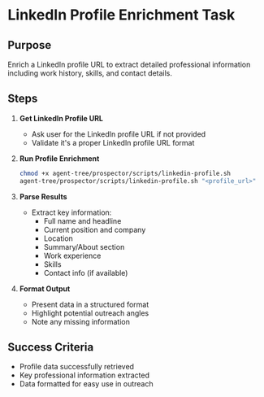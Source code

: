 # LinkedIn Profile Enrichment Task

## Purpose
Enrich a LinkedIn profile URL to extract detailed professional information including work history, skills, and contact details.

## Steps

1. **Get LinkedIn Profile URL**
   - Ask user for the LinkedIn profile URL if not provided
   - Validate it's a proper LinkedIn profile URL format

2. **Run Profile Enrichment**
   ```bash
   chmod +x agent-tree/prospector/scripts/linkedin-profile.sh
   agent-tree/prospector/scripts/linkedin-profile.sh "<profile_url>"
   ```

3. **Parse Results**
   - Extract key information:
     - Full name and headline
     - Current position and company
     - Location
     - Summary/About section
     - Work experience
     - Skills
     - Contact info (if available)

4. **Format Output**
   - Present data in a structured format
   - Highlight potential outreach angles
   - Note any missing information

## Success Criteria
- Profile data successfully retrieved
- Key professional information extracted
- Data formatted for easy use in outreach